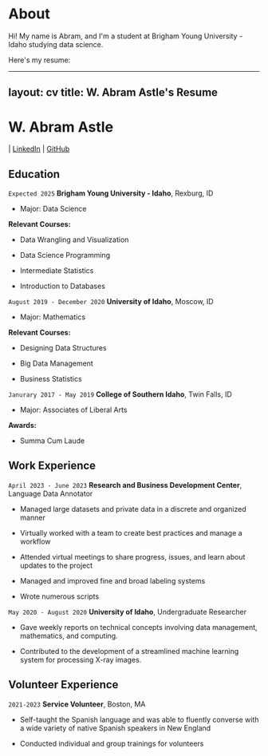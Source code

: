 # About

Hi! My name is Abram, and I'm a student at Brigham Young University - Idaho studying data science.

Here's my resume:

---
layout: cv
title: W. Abram Astle's Resume
---
# W. Abram Astle

<div id="webaddress">
| <a href="https://www.linkedin.com/in/abram-astle-3194a2279/">LinkedIn</a>
| <a href="https://github.com/c-a-s-t-l-e">GitHub</a>
</div>


<!-- https://www.monique.tech/the-art-of-markdown -->

## Education

`Expected 2025`
__Brigham Young University - Idaho__, Rexburg, ID

- Major: Data Science

**Relevant Courses:**

- Data Wrangling and Visualization
  
- Data Science Programming
  
- Intermediate Statistics
  
- Introduction to Databases

`August 2019 - December 2020`
__University of Idaho__, Moscow, ID

- Major: Mathematics
  
**Relevant Courses:**

- Designing Data Structures

- Big Data Management

- Business Statistics

`Janurary 2017 - May 2019`
__College of Southern Idaho__, Twin Falls, ID

- Major: Associates of Liberal Arts

**Awards:**

- Summa Cum Laude

## Work Experience

`April 2023 - June 2023`
__Research and Business Development Center__, Language Data Annotator

- Managed large datasets and private data in a discrete and organized manner
  
- Virtually worked with a team to create best practices and manage a workflow

- Attended virtual meetings to share progress, issues, and learn about updates to the project
  
- Managed and improved fine and broad labeling systems

- Wrote numerous scripts

`May 2020 - August 2020`
__University of Idaho__, Undergraduate Researcher

- Gave weekly reports on technical concepts involving data management, mathematics, and computing.

- Contributed to the development of a streamlined machine learning system for processing X-ray images.

## Volunteer Experience

`2021-2023`
__Service Volunteer__, Boston, MA

- Self-taught the Spanish language and was able to fluently converse with a wide variety of native Spanish speakers in New England

- Conducted individual and group trainings for volunteers

<!-- ### Footer

Last updated: May 2013 -->


